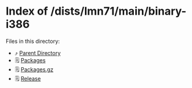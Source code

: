 
# Index of /dists/lmn71/main/binary-i386
Files in this directory:
- ⤴ [Parent Directory](../)
- 🗒 [Packages](Packages)
- 🗒 [Packages.gz](Packages.gz)
- 🗒 [Release](Release)
